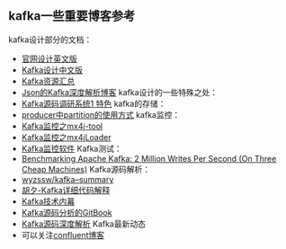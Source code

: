 ## kafka一些重要博客参考 
 kafka设计部分的文档：    
 - [官网设计英文版](http://kafka.apache.org/documentation.html#design) 
 - [Kafka设计中文版](http://www.oschina.net/translate/kafka-design) 
 - [Kafka资源汇总](http://blog.csdn.net/lizhitao/article/details/39499283) 
 - [Json的Kafka深度解析博客](http://www.jasongj.com/tags/Kafka/)  kafka设计的一些特殊之处：    
 - [Kafka源码调研系统1 特色](http://my.oschina.net/u/591402/blog/145090)  kafka的存储：    
 - [producer中partition的使用方式](http://my.oschina.net/u/591402/blog/152837)  kafka监控：    
 - [Kafka监控之mx4j-tool](http://my.oschina.net/u/591402/blog/158139) 
 - [Kafka监控之mx4jLoader](http://my.oschina.net/u/591402/blog/158150) 
 - [Kafka监控软件](http://matt33.com/2015/12/08/2015-12-8-kafka-monitor/)  Kafka测试：    
 - [Benchmarking Apache Kafka: 2 Million Writes Per Second (On Three Cheap Machines)](https://engineering.linkedin.com/kafka/benchmarking-apache-kafka-2-million-writes-second-three-cheap-machines#userconsent#)  Kafka源码解析：    
 - [wyzssw/kafka–summary](https://github.com/wyzssw/kafka--summary) 
 - [胡夕-Kafka详细代码解释](http://www.cnblogs.com/huxi2b/tag/Kafka/) 
 - [Kafka技术内幕](http://zqhxuyuan.github.io/2017/01/01/Kafka-Code-Index/) 
 - [Kafka源码分析的GitBook](https://www.gitbook.com/book/zqhxuyuan1/kafka/details) 
 - [Kafka源码深度解析](http://blog.csdn.net/chunlongyu/article/category/6417583)  Kafka最新动态    
 - 可以关注[confluent博客](http://www.confluent.io/blog)